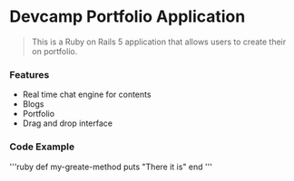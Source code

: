 # Devcamp Portfolio Application

> This is a Ruby on Rails 5 application that allows users to create their on portfolio.

### Features

- Real time chat engine for contents
- Blogs
- Portfolio
- Drag and drop interface

### Code Example

'''ruby
def my-greate-method
puts "There it is"
end
'''




